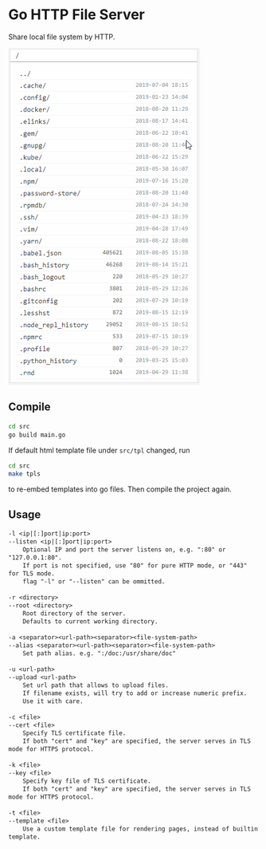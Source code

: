 # Go HTTP File Server
Share local file system by HTTP.

![Go HTTP File Server pages](doc/ghfs.gif)

## Compile
```bash
cd src
go build main.go
```

If default html template file under `src/tpl` changed, run
```bash
cd src
make tpls
```
to re-embed templates into go files. Then compile the project again.

## Usage
```
-l <ip|[:]port|ip:port>
--listen <ip|[:]port|ip:port>
    Optional IP and port the server listens on, e.g. ":80" or "127.0.0.1:80".
    If port is not specified, use "80" for pure HTTP mode, or "443" for TLS mode.
    flag "-l" or "--listen" can be ommitted.

-r <directory>
--root <directory>
    Root directory of the server.
    Defaults to current working directory.

-a <separator><url-path><separator><file-system-path>
--alias <separator><url-path><separator><file-system-path>
    Set path alias. e.g. ":/doc:/usr/share/doc"

-u <url-path>
--upload <url-path>
    Set url path that allows to upload files.
    If filename exists, will try to add or increase numeric prefix.
    Use it with care.

-c <file>
--cert <file>
    Specify TLS certificate file.
    If both "cert" and "key" are specified, the server serves in TLS mode for HTTPS protocol.

-k <file>
--key <file>
    Specify key file of TLS certificate.
    If both "cert" and "key" are specified, the server serves in TLS mode for HTTPS protocol.

-t <file>
--template <file>
    Use a custom template file for rendering pages, instead of builtin template.
```
